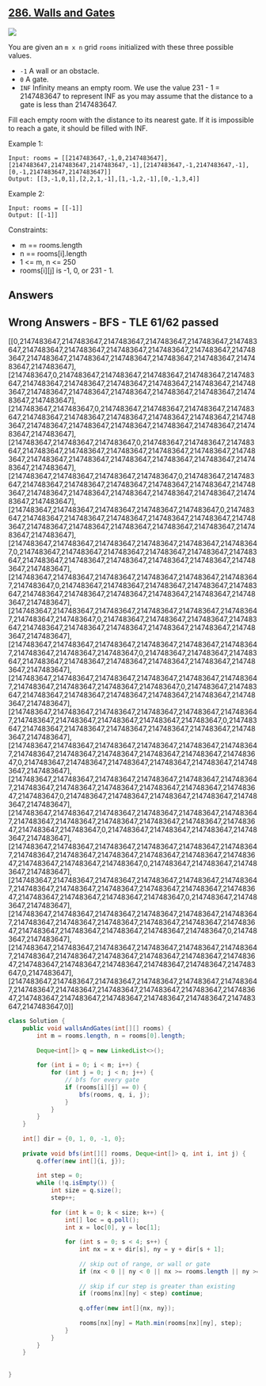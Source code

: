 ## [286. Walls and Gates](https://leetcode.com/problems/walls-and-gates/)

![](https://github.com/weltond/DataStructure/blob/master/medium.PNG)

You are given an `m x n` grid `rooms` initialized with these three possible values.

- `-1` A wall or an obstacle.
- `0` A gate.
- `INF` Infinity means an empty room. We use the value 231 - 1 = 2147483647 to represent INF as you may assume that the distance to a gate is less than 2147483647.

Fill each empty room with the distance to its nearest gate. If it is impossible to reach a gate, it should be filled with INF.

 

Example 1:

```
Input: rooms = [[2147483647,-1,0,2147483647],[2147483647,2147483647,2147483647,-1],[2147483647,-1,2147483647,-1],[0,-1,2147483647,2147483647]]
Output: [[3,-1,0,1],[2,2,1,-1],[1,-1,2,-1],[0,-1,3,4]]
```

Example 2:

```
Input: rooms = [[-1]]
Output: [[-1]]
``` 

Constraints:

- m == rooms.length
- n == rooms[i].length
- 1 <= m, n <= 250
- rooms[i][j] is -1, 0, or 231 - 1.

## Answers

## Wrong Answers - BFS - TLE 61/62 passed
[[0,2147483647,2147483647,2147483647,2147483647,2147483647,2147483647,2147483647,2147483647,2147483647,2147483647,2147483647,2147483647,2147483647,2147483647,2147483647,2147483647,2147483647,2147483647,2147483647],[2147483647,0,2147483647,2147483647,2147483647,2147483647,2147483647,2147483647,2147483647,2147483647,2147483647,2147483647,2147483647,2147483647,2147483647,2147483647,2147483647,2147483647,2147483647,2147483647],[2147483647,2147483647,0,2147483647,2147483647,2147483647,2147483647,2147483647,2147483647,2147483647,2147483647,2147483647,2147483647,2147483647,2147483647,2147483647,2147483647,2147483647,2147483647,2147483647],[2147483647,2147483647,2147483647,0,2147483647,2147483647,2147483647,2147483647,2147483647,2147483647,2147483647,2147483647,2147483647,2147483647,2147483647,2147483647,2147483647,2147483647,2147483647,2147483647],[2147483647,2147483647,2147483647,2147483647,0,2147483647,2147483647,2147483647,2147483647,2147483647,2147483647,2147483647,2147483647,2147483647,2147483647,2147483647,2147483647,2147483647,2147483647,2147483647],[2147483647,2147483647,2147483647,2147483647,2147483647,0,2147483647,2147483647,2147483647,2147483647,2147483647,2147483647,2147483647,2147483647,2147483647,2147483647,2147483647,2147483647,2147483647,2147483647],[2147483647,2147483647,2147483647,2147483647,2147483647,2147483647,0,2147483647,2147483647,2147483647,2147483647,2147483647,2147483647,2147483647,2147483647,2147483647,2147483647,2147483647,2147483647,2147483647],[2147483647,2147483647,2147483647,2147483647,2147483647,2147483647,2147483647,0,2147483647,2147483647,2147483647,2147483647,2147483647,2147483647,2147483647,2147483647,2147483647,2147483647,2147483647,2147483647],[2147483647,2147483647,2147483647,2147483647,2147483647,2147483647,2147483647,2147483647,0,2147483647,2147483647,2147483647,2147483647,2147483647,2147483647,2147483647,2147483647,2147483647,2147483647,2147483647],[2147483647,2147483647,2147483647,2147483647,2147483647,2147483647,2147483647,2147483647,2147483647,0,2147483647,2147483647,2147483647,2147483647,2147483647,2147483647,2147483647,2147483647,2147483647,2147483647],[2147483647,2147483647,2147483647,2147483647,2147483647,2147483647,2147483647,2147483647,2147483647,2147483647,0,2147483647,2147483647,2147483647,2147483647,2147483647,2147483647,2147483647,2147483647,2147483647],[2147483647,2147483647,2147483647,2147483647,2147483647,2147483647,2147483647,2147483647,2147483647,2147483647,2147483647,0,2147483647,2147483647,2147483647,2147483647,2147483647,2147483647,2147483647,2147483647],[2147483647,2147483647,2147483647,2147483647,2147483647,2147483647,2147483647,2147483647,2147483647,2147483647,2147483647,2147483647,0,2147483647,2147483647,2147483647,2147483647,2147483647,2147483647,2147483647],[2147483647,2147483647,2147483647,2147483647,2147483647,2147483647,2147483647,2147483647,2147483647,2147483647,2147483647,2147483647,2147483647,0,2147483647,2147483647,2147483647,2147483647,2147483647,2147483647],[2147483647,2147483647,2147483647,2147483647,2147483647,2147483647,2147483647,2147483647,2147483647,2147483647,2147483647,2147483647,2147483647,2147483647,0,2147483647,2147483647,2147483647,2147483647,2147483647],[2147483647,2147483647,2147483647,2147483647,2147483647,2147483647,2147483647,2147483647,2147483647,2147483647,2147483647,2147483647,2147483647,2147483647,2147483647,0,2147483647,2147483647,2147483647,2147483647],[2147483647,2147483647,2147483647,2147483647,2147483647,2147483647,2147483647,2147483647,2147483647,2147483647,2147483647,2147483647,2147483647,2147483647,2147483647,2147483647,0,2147483647,2147483647,2147483647],[2147483647,2147483647,2147483647,2147483647,2147483647,2147483647,2147483647,2147483647,2147483647,2147483647,2147483647,2147483647,2147483647,2147483647,2147483647,2147483647,2147483647,0,2147483647,2147483647],[2147483647,2147483647,2147483647,2147483647,2147483647,2147483647,2147483647,2147483647,2147483647,2147483647,2147483647,2147483647,2147483647,2147483647,2147483647,2147483647,2147483647,2147483647,0,2147483647],[2147483647,2147483647,2147483647,2147483647,2147483647,2147483647,2147483647,2147483647,2147483647,2147483647,2147483647,2147483647,2147483647,2147483647,2147483647,2147483647,2147483647,2147483647,2147483647,0]]

```java
class Solution {
    public void wallsAndGates(int[][] rooms) {
        int m = rooms.length, n = rooms[0].length;
        
        Deque<int[]> q = new LinkedList<>();
        
        for (int i = 0; i < m; i++) {
            for (int j = 0; j < n; j++) {
                // bfs for every gate
                if (rooms[i][j] == 0) {
                    bfs(rooms, q, i, j);
                }
            }
        }
    }
    
    int[] dir = {0, 1, 0, -1, 0};
    
    private void bfs(int[][] rooms, Deque<int[]> q, int i, int j) {
        q.offer(new int[]{i, j});
        
        int step = 0;
        while (!q.isEmpty()) {
            int size = q.size();
            step++;
            
            for (int k = 0; k < size; k++) {
                int[] loc = q.poll();
                int x = loc[0], y = loc[1];
                
                for (int s = 0; s < 4; s++) {
                    int nx = x + dir[s], ny = y + dir[s + 1];
                    
                    // skip out of range, or wall or gate
                    if (nx < 0 || ny < 0 || nx >= rooms.length || ny >= rooms[0].length || rooms[nx][ny] == 0 || rooms[nx][ny] == 1) continue;
                    
                    // skip if cur step is greater than existing
                    if (rooms[nx][ny] < step) continue;
                    
                    q.offer(new int[]{nx, ny});
                    
                    rooms[nx][ny] = Math.min(rooms[nx][ny], step);
                }
            }
        }
    }
    
    
}
```
